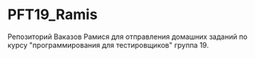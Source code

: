 PFT19_Ramis
===========

Репозиторий Ваказов Рамися для отправления домашних заданий по курсу "программирования для тестировщиков" группа 19.
